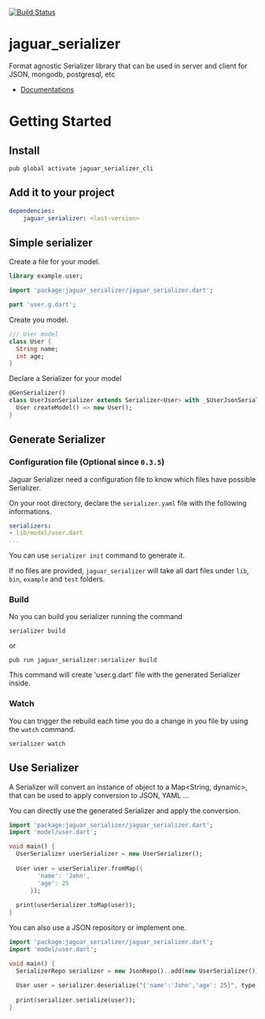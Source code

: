 [![Build Status](https://travis-ci.org/Jaguar-dart/jaguar_serializer.svg?branch=master)](https://travis-ci.org/Jaguar-dart/jaguar_serializer)

# jaguar_serializer
Format agnostic Serializer library that can be used in server and client for JSON, mongodb, postgresql, etc

- [Documentations](https://github.com/Jaguar-dart/jaguar_serializer/wiki)

# Getting Started

## Install

`pub global activate jaguar_serializer_cli`

## Add it to your project

```yaml
dependencies:
    jaguar_serializer: <last-version>
```

## Simple serializer

Create a file for your model.

```dart
library example.user;

import 'package:jaguar_serializer/jaguar_serializer.dart';

part 'user.g.dart';
```

Create you model.

```dart
/// User model
class User {
  String name;
  int age;
}
```

Declare a Serializer for your model

```dart
@GenSerializer()
class UserJsonSerializer extends Serializer<User> with _$UserJsonSerializer {
  User createModel() => new User();
}
```

## Generate Serializer

### Configuration file (Optional since `0.3.5`)

Jaguar Serializer need a configuration file to know which files have possible Serializer.

On your root directory, declare the `serializer.yaml` file with the following informations.

```yaml
serializers:
- lib/model/user.dart
...
```

You can use `serializer init` command to generate it.

If no files are provided, `jaguar_serializer` will take all dart files under `lib`, `bin`, `example` and `test` folders.

### Build
No you can build you serializer running the command

`serializer build` 

or 

`pub run jaguar_serializer:serializer build`

This command will create 'user.g.dart' file with the generated Serializer inside.

### Watch

You can trigger the rebuild each time you do a change in you file by using the `watch` command.

`serializer watch`

## Use Serializer

A Serializer will convert an instance of object to a Map<String, dynamic>, that can be used to apply conversion to JSON, YAML ...

You can directly use the generated Serializer and apply the conversion.
```dart
import 'package:jaguar_serializer/jaguar_serializer.dart';
import 'model/user.dart';

void main() {
  UserSerializer userSerializer = new UserSerializer();
  
  User user = userSerializer.fromMap({
        'name': 'John',
        'age': 25
      });
  
  print(userSerializer.toMap(user));
}
```

You can also use a JSON repository or implement one.

```dart
import 'package:jaguar_serializer/jaguar_serializer.dart';
import 'model/user.dart';

void main() {
  SerializerRepo serializer = new JsonRepo()..add(new UserSerializer());
  
  User user = serializer.deserialize("{'name':'John','age': 25}", type: User);
  
  print(serializer.serialize(user));
}
```